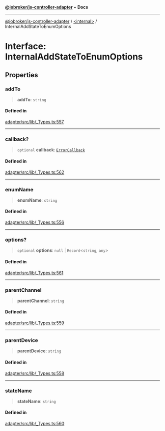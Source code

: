 [**@iobroker/js-controller-adapter**](../../README.md) • **Docs**

***

[@iobroker/js-controller-adapter](../../globals.md) / [\<internal\>](../README.md) / InternalAddStateToEnumOptions

# Interface: InternalAddStateToEnumOptions

## Properties

### addTo

> **addTo**: `string`

#### Defined in

[adapter/src/lib/\_Types.ts:557](https://github.com/ioBroker/ioBroker.js-controller/blob/3daa8532c48e6c817fc472607ccec26424ca987e/packages/adapter/src/lib/_Types.ts#L557)

***

### callback?

> `optional` **callback**: [`ErrorCallback`](../type-aliases/ErrorCallback.md)

#### Defined in

[adapter/src/lib/\_Types.ts:562](https://github.com/ioBroker/ioBroker.js-controller/blob/3daa8532c48e6c817fc472607ccec26424ca987e/packages/adapter/src/lib/_Types.ts#L562)

***

### enumName

> **enumName**: `string`

#### Defined in

[adapter/src/lib/\_Types.ts:556](https://github.com/ioBroker/ioBroker.js-controller/blob/3daa8532c48e6c817fc472607ccec26424ca987e/packages/adapter/src/lib/_Types.ts#L556)

***

### options?

> `optional` **options**: `null` \| `Record`\<`string`, `any`\>

#### Defined in

[adapter/src/lib/\_Types.ts:561](https://github.com/ioBroker/ioBroker.js-controller/blob/3daa8532c48e6c817fc472607ccec26424ca987e/packages/adapter/src/lib/_Types.ts#L561)

***

### parentChannel

> **parentChannel**: `string`

#### Defined in

[adapter/src/lib/\_Types.ts:559](https://github.com/ioBroker/ioBroker.js-controller/blob/3daa8532c48e6c817fc472607ccec26424ca987e/packages/adapter/src/lib/_Types.ts#L559)

***

### parentDevice

> **parentDevice**: `string`

#### Defined in

[adapter/src/lib/\_Types.ts:558](https://github.com/ioBroker/ioBroker.js-controller/blob/3daa8532c48e6c817fc472607ccec26424ca987e/packages/adapter/src/lib/_Types.ts#L558)

***

### stateName

> **stateName**: `string`

#### Defined in

[adapter/src/lib/\_Types.ts:560](https://github.com/ioBroker/ioBroker.js-controller/blob/3daa8532c48e6c817fc472607ccec26424ca987e/packages/adapter/src/lib/_Types.ts#L560)
